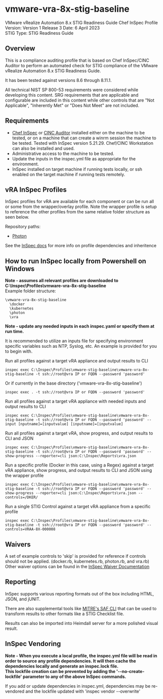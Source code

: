 # vmware-vra-8x-stig-baseline
VMware vRealize Automation 8.x STIG Readiness Guide Chef InSpec Profile  
Version: Version 1 Release 3 Date: 6 April 2023  
STIG Type: STIG Readiness Guide  

## Overview
This is a compliance auditing profile that is based on Chef InSpec/CINC Auditor to perform an automated check for STIG compliance of the VMware vRealize Automation 8.x STIG Readiness Guide.

It has been tested against versions 8.6 through 8.11.1. 

All technical NIST SP 800-53 requirements were considered while developing this content. SRG requirements that are applicable and configurable are included in this content while other controls that are "Not Applicable", "Inherently Met" or "Does Not Meet" are not included.

## Requirements

- [Chef InSpec](https://downloads.chef.io/tools/inspec) or [CINC Auditor](https://cinc.sh/start/auditor/) installed either on the machine to be tested, or on a machine that can create a winrm session the machine to be tested. Tested with InSpec version 5.21.29. Chef/CINC Workstation can also be installed and used.
- Administrative access to the machine to be tested.
- Update the inputs in the inspec.yml file as appropriate for the environment.
- InSpec installed on target machine if running tests locally, or ssh enabled on the target machine if running tests remotely.

## vRA InSpec Profiles

InSpec profiles for vRA are available for each component or can be run all or some from the wrapper/overlay profile. Note the wrapper profile is setup to reference the other profiles from the same relative folder structure as seen below.  

Repository paths:
* [Photon](https://github.com/vmware/dod-compliance-and-automation/tree/master/photon/3.0/inspec/vmware-photon-3.0-stig-inspec-baseline)

See the [InSpec docs](https://www.inspec.io/docs/reference/profiles/) for more info on profile dependencies and inheritence  

## How to run InSpec locally from Powershell on Windows

**Note - assumes all relevant profiles are downloaded to C:\Inspec\Profiles\vmware-vra-8x-stig-baseline**  
Example folder structure:  
```
\vmware-vra-8x-stig-baseline  
  \docker  
  \kubernetes  
  \photon  
  \vra  
```
**Note - update any needed inputs in each inspec.yaml or specify them at run time.**  

It is recommended to utilize an inputs file for specifying environment specific variables such as NTP, Syslog, etc. An example is provided for you to begin with.  

Run all profiles against a target vRA appliance and output results to CLI
```
inspec exec C:\Inspec\Profiles\vmware-stig-baseline\vmware-vra-8x-stig-baseline -t ssh://root@vra IP or FQDN --password 'password'
```

Or if currently in the base directory ('vmware-vra-8x-stig-baseline')
```
inspec exec . -t ssh://root@vra IP or FQDN --password 'password'
```

Run all profiles against a target vRA appliance with needed inputs and output results to CLI
```
inspec exec C:\Inspec\Profiles\vmware-stig-baseline\vmware-vra-8x-stig-baseline -t ssh://root@vra IP or FQDN --password 'password' --input [nputname]=[inputvalue] [inputname]=[inputvalue]
```

Run all profiles against a target vRA, show progress, and output results to CLI and JSON
```
inspec exec C:\Inspec\Profiles\vmware-stig-baseline\vmware-vra-8x-stig-baseline -t ssh://root@vra IP or FQDN --password 'password' --show-progress --reporter=cli json:C:\Inspec\Reports\vra.json
```

Run a specific profile (Docker in this case, using a Regex) against a target vRA appliance, show progress, and output results to CLI and JSON using the wrapper profile
```
inspec exec C:\Inspec\Profiles\vmware-stig-baseline\vmware-vra-8x-stig-baseline -t ssh://root@vra IP or FQDN --password 'password' --show-progress --reporter=cli json:C:\Inspec\Reports\vra.json --controls=/DKER/
```

Run a single STIG Control against a target vRA appliance from a specific profile
```
inspec exec C:\Inspec\Profiles\vmware-stig-baseline\vmware-vra-8x-stig-baseline -t ssh://root@vra IP or FQDN --password 'password' --controls=VRAA-8X-000008
```

## Waivers
A set of example controls to 'skip' is provided for reference if controls should not be applied. (docker.rb, kubernetes.rb, photon.rb, and vra.rb)
Other waiver options can be found in the [InSpec Waiver Documentation](https://docs.chef.io/inspec/waivers/)  

## Reporting
InSpec supports various reporting formats out of the box including HTML, JSON, and jUNIT.  

There are also supplemental tools like [MITRE's SAF CLI](https://github.com/mitre/saf) that can be used to transform results to other formats like a STIG Checklist file.  

Results can also be imported into Heimdall server for a more polished visual result.  

## InSpec Vendoring

**Note - When you execute a local profile, the inspec.yml file will be read in order to source any profile dependencies. It will then cache the dependencies locally and generate an inspec.lock file.**  
**This lockfile creation can be prevented by adding the '--no-create-lockfile' parameter to any of the above InSpec commands.**

If you add or update dependencies in inspec.yml, dependencies may be re-vendored and the lockfile updated with 'inspec vendor --overwrite'